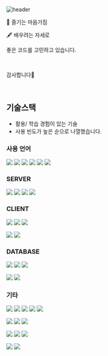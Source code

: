 ![header](https://capsule-render.vercel.app/api?color=CDE4AD&type=Waving&height=200&section=header&text=Introduce&fontSize=35)

🎵 즐기는 마음가짐

🖋️ 배우려는 자세로

좋은 코드를 고민하고 있습니다.

<br/>

감사합니다🫡


<br/>

## 기술스택

- 활용/ 학습 경험이 있는 기술
- 사용 빈도가 높은 순으로 나열했습니다.

<h3>사용 언어</h3>

<img src="https://img.shields.io/badge/Typescript-3178C6?style=for-the-badge&logo=Typescript&logoColor=white"/> <img src="https://img.shields.io/badge/Javascript-F7DF1E?style=for-the-badge&logo=Javascript&logoColor=white"/> <img src="https://img.shields.io/badge/python-3776AB?style=for-the-badge&logo=python&logoColor=white"> <img src="https://img.shields.io/badge/java-005F0F?style=for-the-badge&logo=java&logoColor=white"> <img src="https://img.shields.io/badge/C-A8B9CC?logo=C&style=for-the-badge&logoColor=white"/> <img src="https://img.shields.io/badge/kotlin-7F52FF?style=for-the-badge&logo=kotlin&logoColor=white">

<h3>SERVER</h3>

<img src="https://img.shields.io/badge/nestjs-E0234E?style=for-the-badge&logo=nestjs&logoColor=white"/>  <img src="https://img.shields.io/badge/Express-000000?style=for-the-badge&logo=Express&logoColor=white"/> <img src="https://img.shields.io/badge/springboot-6DB33F?style=for-the-badge&logo=springboot&logoColor=white"> <img src="https://img.shields.io/badge/Flask-000000?style=for-the-badge&logo=Flask&logoColor=white"/>

<h3>CLIENT</h3>

<img src="https://img.shields.io/badge/react-61DAFB?style=for-the-badge&logo=react&logoColor=white"> <img src="https://img.shields.io/badge/HTML-E34F26?style=for-the-badge&logo=html5&logoColor=white"> <img src="https://img.shields.io/badge/CSS-1572B6?style=for-the-badge&logo=CSS3&logoColor=white">

<img src="https://img.shields.io/badge/bootstrap-7952B3?style=for-the-badge&logo=bootstrap&logoColor=white"> <img src="https://img.shields.io/badge/styled_components-DB7093?style=for-the-badge&logo=styledcomponents&logoColor=white">

<h3>DATABASE</h3>

<img src="https://img.shields.io/badge/mysql-4479A1?style=for-the-badge&logo=mysql&logoColor=white"> <img src="https://img.shields.io/badge/mongodb-47A248?style=for-the-badge&logo=mongodb&logoColor=white"> <img src="https://img.shields.io/badge/postgresql-4169E1?style=for-the-badge&logo=postgresql&logoColor=white">

<img src="https://img.shields.io/badge/typeorm-CA0404?style=for-the-badge&logo=typeorm&logoColor=white"/> <img src="https://img.shields.io/badge/jsp-6DB33F?style=for-the-badge&logo=jsp&logoColor=white"/>

<h3>기타</h3>


<img src="https://img.shields.io/badge/node.js-339933?logo=node.js&style=for-the-badge&logoColor=white"/> <img src="https://img.shields.io/badge/npm-CB3837?logo=npm&style=for-the-badge&logoColor=white"/>
 <img src="https://img.shields.io/badge/postman-FF6C37?style=for-the-badge&logo=postman&logoColor=white"> <img src="https://img.shields.io/badge/pm2-2B037A?style=for-the-badge&logo=pm2&logoColor=white"> <img src="https://img.shields.io/badge/thymeleaf-005F0F?style=for-the-badge&logo=thymeleaf&logoColor=white">

<img src="https://img.shields.io/badge/amazonrds-527FFF?style=for-the-badge&logo=amazonrds&logoColor=white"> <img src="https://img.shields.io/badge/amazonec2-FF9900?style=for-the-badge&logo=amazonec2&logoColor=white"> <img src="https://img.shields.io/badge/amazons3-569A31?style=for-the-badge&logo=amazons3&logoColor=white">

<img src="https://img.shields.io/badge/python-3776AB?style=for-the-badge&logo=python&logoColor=white"> <img src="https://img.shields.io/badge/pandas-150458?style=for-the-badge&logo=pandas&logoColor=white"> <img src="https://img.shields.io/badge/tensorflow-FF6F00?style=for-the-badge&logo=tensorflow&logoColor=white">

<img src="https://img.shields.io/badge/androidstudio-3DDC84?style=for-the-badge&logo=androidstudio&logoColor=white"> <img src="https://img.shields.io/badge/unity-FFFFFF?style=for-the-badge&logo=unity&logoColor=black">

<br/>

